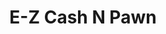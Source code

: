 ---
title: E-Z Cash N Pawn
slug: e-z-cash-n-pawn
updated-on: '2024-05-30T13:44:31.749Z'
created-on: '2024-05-30T13:41:46.671Z'
published-on: '2024-05-30T13:54:32.469Z'
f_city-state-2:
- cms/city/florence-al.md
- cms/city/huntsville-al.md
- cms/city/tuscaloosa-al.md
- cms/city/new-albany-ms.md
- cms/city/muscle-shoals-al.md
f_locations:
- cms/payday-loan/e-z-cash-n-pawn-16388.md
- cms/payday-loan/e-z-cash-n-pawn-16389.md
- cms/payday-loan/e-z-cash-n-pawn-16390.md
- cms/payday-loan/e-z-cash-n-pawn-16391.md
- cms/payday-loan/e-z-cash-n-pawn-16392.md
- cms/payday-loan/e-z-cash-n-pawn-16393.md
f_states:
- cms/state/alabama.md
- cms/state/mississippi.md
layout: '[company].html'
tags: company
---